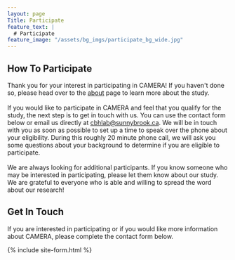 ```yaml
---
layout: page
Title: Participate
feature_text: |
  # Participate
feature_image: "/assets/bg_imgs/participate_bg_wide.jpg"
---
```

## How To Participate
Thank you for your interest in participating in CAMERA! If you haven't done so, please head over to the 
[about](/about.md) page to learn more about the study.
<br/><br/>
If you would like to participate in CAMERA and feel that you qualify for the study, the next step is to get in touch
with us. You can use the contact form below or email us directly at <a href="mailto:cbhlab@sunnybrook.ca">cbhlab@sunnybrook.ca</a>.
We will be in touch with you as soon as possible to set up a time to speak over the phone about your eligibility. During 
this roughly 20 minute phone call, we will ask you some questions about your background to determine if you are eligible 
to participate.
<br/><br/>
We are always looking for additional participants. If you know someone who may be interested in participating, please let 
them know about our study. We are grateful to everyone who is able and willing to spread the word about our research!

## Get In Touch
If you are interested in participating or if you would like more information about CAMERA, please complete the contact 
form below.

{% include site-form.html %}